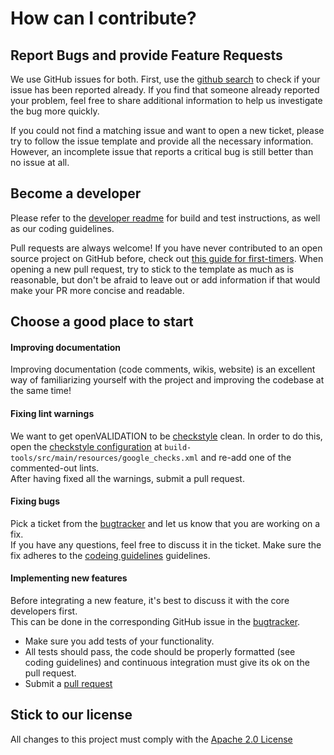 # How can I contribute?

## Report Bugs and provide Feature Requests
We use GitHub issues for both.
First, use the [github search](https://github.com/openvalidation/openvalidation/search?q=is%3Aissue&unscoped_q=is%3Aissue) to check if your issue has been reported already.
If you find that someone already reported your problem, feel free to share additional information to help us investigate the bug more quickly.

If you could not find a matching issue and want to open a new ticket, please try to follow the issue template and provide all the necessary information. However, an incomplete issue that reports a critical bug is still better than no issue at all.

## Become a developer
Please refer to the [developer readme](/docs/developer_readme.md) for build and test instructions, as well as our coding guidelines.

Pull requests are always welcome! If you have never contributed to an open source project on GitHub before, check out [this guide for first-timers](https://akrabat.com/the-beginners-guide-to-contributing-to-a-github-project/).
When opening a new pull request, try to stick to the template as much as is reasonable, but don't be afraid to leave out or add information if that would make your PR more concise and readable.

## Choose a good place to start

#### Improving documentation
Improving documentation (code comments, wikis, website) is an excellent way of familiarizing yourself with the project and improving the codebase at the same time!

#### Fixing lint warnings
We want to get openVALIDATION to be [checkstyle](https://checkstyle.org/) clean. In order to do this, open the [checkstyle configuration](build-tools/src/main/resources/google_checks.xml) at 
`build-tools/src/main/resources/google_checks.xml` and re-add one of the commented-out lints.  
After having fixed all the warnings, submit a pull request.

#### Fixing bugs
Pick a ticket from the [bugtracker](https://github.com/openvalidation/openvalidation/issues) and let us know that you are working on a fix.  
If you have any questions, feel free to discuss it in the ticket.
Make sure the fix adheres to the [codeing guidelines](docs/developer_readme.md) guidelines.

#### Implementing new features
Before integrating a new feature, it's best to discuss it with the core developers first.  
This can be done in the corresponding GitHub issue in the [bugtracker](https://github.com/openvalidation/openvalidation/issues).

* Make sure you add tests of your functionality.
* All tests should pass, the code should be properly formatted (see coding guidelines) and continuous integration must give its ok on the pull request.
* Submit a [pull request](https://github.com/openvalidation/openvalidation/compare)

## Stick to our license
All changes to this project must comply with the [Apache 2.0 License](/LICENSE.txt)
